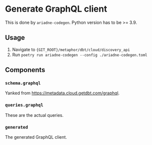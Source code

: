 # Generate GraphQL client

This is done by `ariadne-codegen`. Python version has to be >= 3.9.

## Usage

1. Navigate to `{GIT_ROOT}/metaphor/dbt/cloud/discovery_api`
2. Run `poetry run ariadne-codegen --config ./ariadne-codegen.toml`

## Components

### `schema.graphql`

Yanked from https://metadata.cloud.getdbt.com/graphql.

### `queries.graphql`

These are the actual queries.

### `generated`

The generated GraphQL client.
